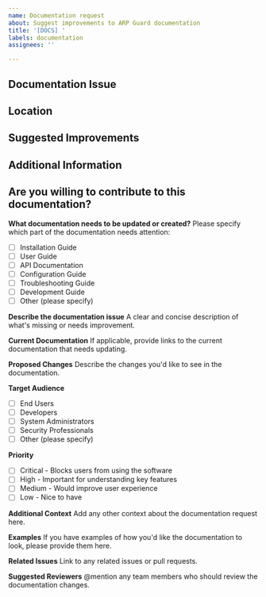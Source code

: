 ```yaml
---
name: Documentation request
about: Suggest improvements to ARP Guard documentation
title: '[DOCS] '
labels: documentation
assignees: ''

---
```


## Documentation Issue
<!-- Describe the issue with the current documentation or what is missing -->

## Location
<!-- Where is the documentation that needs to be improved? Provide links if possible -->

## Suggested Improvements
<!-- What changes would you like to see? Be as specific as possible -->

## Additional Information
<!-- Provide additional context that might be helpful -->

## Are you willing to contribute to this documentation?
<!-- Let us know if you would be interested in submitting a PR for this documentation -->

**What documentation needs to be updated or created?**
Please specify which part of the documentation needs attention:
- [ ] Installation Guide
- [ ] User Guide
- [ ] API Documentation
- [ ] Configuration Guide
- [ ] Troubleshooting Guide
- [ ] Development Guide
- [ ] Other (please specify)

**Describe the documentation issue**
A clear and concise description of what's missing or needs improvement.

**Current Documentation**
If applicable, provide links to the current documentation that needs updating.

**Proposed Changes**
Describe the changes you'd like to see in the documentation.

**Target Audience**
- [ ] End Users
- [ ] Developers
- [ ] System Administrators
- [ ] Security Professionals
- [ ] Other (please specify)

**Priority**
- [ ] Critical - Blocks users from using the software
- [ ] High - Important for understanding key features
- [ ] Medium - Would improve user experience
- [ ] Low - Nice to have

**Additional Context**
Add any other context about the documentation request here.

**Examples**
If you have examples of how you'd like the documentation to look, please provide them here.

**Related Issues**
Link to any related issues or pull requests.

**Suggested Reviewers**
@mention any team members who should review the documentation changes. 